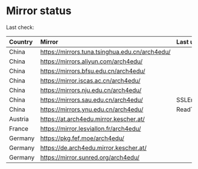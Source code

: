 <script src="./time.js"></script>
# Mirror status
Last check: <script type="text/javascript">localize(1687065416.05871);</script>

|Country|Mirror|Last update|
|:------|:-----|:----------|
|China|https://mirrors.tuna.tsinghua.edu.cn/arch4edu/|<script type="text/javascript">localize(1687026465);</script>|
|China|https://mirrors.aliyun.com/arch4edu/|<script type="text/javascript">localize(1686983532);</script>|
|China|https://mirrors.bfsu.edu.cn/arch4edu/|<script type="text/javascript">localize(1687026465);</script>|
|China|https://mirror.iscas.ac.cn/arch4edu/|<script type="text/javascript">localize(1687026465);</script>|
|China|https://mirrors.nju.edu.cn/arch4edu/|<script type="text/javascript">localize(1687026465);</script>|
|China|https://mirrors.sau.edu.cn/arch4edu/|SSLError|
|China|https://mirrors.ynu.edu.cn/arch4edu/|ReadTimeout|
|Austria|https://at.arch4edu.mirror.kescher.at/|<script type="text/javascript">localize(1687026465);</script>|
|France|https://mirror.lesviallon.fr/arch4edu/|<script type="text/javascript">localize(1687026465);</script>|
|Germany|https://pkg.fef.moe/arch4edu/|<script type="text/javascript">localize(1687026465);</script>|
|Germany|https://de.arch4edu.mirror.kescher.at/|<script type="text/javascript">localize(1687026465);</script>|
|Germany|https://mirror.sunred.org/arch4edu/|<script type="text/javascript">localize(1687026465);</script>|

<script src="./tablefilter/tablefilter.js"></script>
<script src="./table.js"></script>